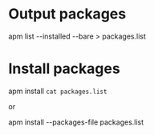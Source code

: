 # Output packages
apm list --installed --bare > packages.list

# Install packages
apm install `cat packages.list`

or

apm install --packages-file packages.list

